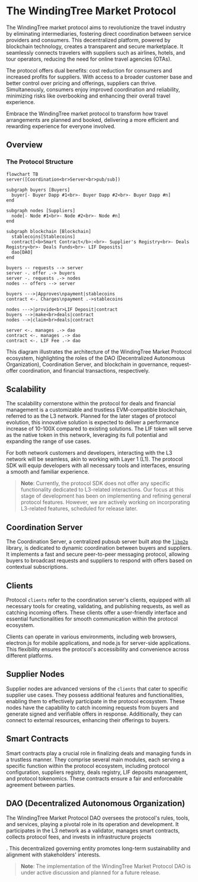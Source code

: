 # The WindingTree Market Protocol

The WindingTree market protocol aims to revolutionize the travel industry by eliminating intermediaries, fostering direct coordination between service providers and consumers. This decentralized platform, powered by blockchain technology, creates a transparent and secure marketplace. It seamlessly connects travelers with suppliers such as airlines, hotels, and tour operators, reducing the need for online travel agencies (OTAs).

The protocol offers dual benefits: cost reduction for consumers and increased profits for suppliers. With access to a broader customer base and better control over pricing and offerings, suppliers can thrive. Simultaneously, consumers enjoy improved coordination and reliability, minimizing risks like overbooking and enhancing their overall travel experience.

Embrace the WindingTree market protocol to transform how travel arrangements are planned and booked, delivering a more efficient and rewarding experience for everyone involved.

## Overview

### The Protocol Structure

```mermaid
flowchart TB
server([Coordination<br>Server<br>pub/sub])

subgraph buyers [Buyers]
  buyer[- Buyer Dapp #1<br>- Buyer Dapp #2<br>- Buyer Dapp #n]
end

subgraph nodes [Suppliers]
  node[- Node #1<br>- Node #2<br>- Node #n]
end

subgraph blockchain [Blockchain]
  stablecoins[Stablecoins]
  contract[<b>Smart Contract</b>:<br>- Supplier's Registry<br>- Deals Registry<br>- Deals Funds<br>- LIF Deposits]
  dao[DAO]
end

buyers -- requests --> server
server -. offer .-> buyers
server -. requests .-> nodes
nodes -- offers --> server

buyers --->|Approves\npayment|stablecoins
contract <-. Charges\npayment .->stablecoins

nodes --->|provide<br>LIF Deposit|contract
buyers -->|make<br>deals|contract
nodes -->|claim<br>deals|contract

server <-. manages .-> dao
contract <-. manages .-> dao
contract <-. LIF Fee .-> dao
```

This diagram illustrates the architecture of the WindingTree Market Protocol ecosystem, highlighting the roles of the DAO (Decentralized Autonomous Organization), Coordination Server, and blockchain in governance, request-offer coordination, and financial transactions, respectively.

## Scalability

The scalability cornerstone within the protocol for deals and financial management is a customizable and trustless EVM-compatible blockchain, referred to as the L3 network. Planned for the later stages of protocol evolution, this innovative solution is expected to deliver a performance increase of 10-100X compared to existing solutions. The LIF token will serve as the native token in this network, leveraging its full potential and expanding the range of use cases.

For both network customers and developers, interacting with the L3 network will be seamless, akin to working with Layer 1 (L1). The protocol SDK will equip developers with all necessary tools and interfaces, ensuring a smooth and familiar experience.

> **Note**: Currently, the protocol SDK does not offer any specific functionality dedicated to L3-related interactions. Our focus at this stage of development has been on implementing and refining general protocol features. However, we are actively working on incorporating L3-related features, scheduled for release later.

## Coordination Server

The Coordination Server, a centralized pubsub server built atop the [`libp2p`](https://github.com/libp2p/js-libp2p) library, is dedicated to dynamic coordination between buyers and suppliers. It implements a fast and secure peer-to-peer messaging protocol, allowing buyers to broadcast requests and suppliers to respond with offers based on contextual subscriptions.

## Clients

Protocol `clients` refer to the coordination server's clients, equipped with all necessary tools for creating, validating, and publishing requests, as well as catching incoming offers. These clients offer a user-friendly interface and essential functionalities for smooth communication within the protocol ecosystem.

Clients can operate in various environments, including web browsers, electron.js for mobile applications, and node.js for server-side applications. This flexibility ensures the protocol's accessibility and convenience across different platforms.

## Supplier Nodes

Supplier nodes are advanced versions of the `clients` that cater to specific supplier use cases. They possess additional features and functionalities, enabling them to effectively participate in the protocol ecosystem. These nodes have the capability to catch incoming requests from buyers and generate signed and verifiable offers in response. Additionally, they can connect to external resources, enhancing their offerings to buyers.

## Smart Contracts

Smart contracts play a crucial role in finalizing deals and managing funds in a trustless manner. They comprise several main modules, each serving a specific function within the protocol ecosystem, including protocol configuration, suppliers registry, deals registry, LIF deposits management, and protocol tokenomics. These contracts ensure a fair and enforceable agreement between parties.

## DAO (Decentralized Autonomous Organization)

The WindingTree Market Protocol DAO oversees the protocol's rules, tools, and services, playing a pivotal role in its operation and development. It participates in the L3 network as a validator, manages smart contracts, collects protocol fees, and invests in infrastructure projects

. This decentralized governing entity promotes long-term sustainability and alignment with stakeholders' interests.

> **Note**: The implementation of the WindingTree Market Protocol DAO is under active discussion and planned for a future release.
